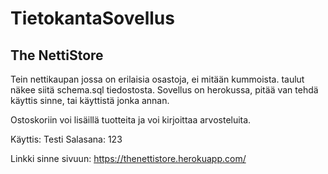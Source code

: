 # TietokantaSovellus

## The NettiStore

Tein nettikaupan jossa on erilaisia osastoja, ei mitään kummoista.
taulut näkee siitä schema.sql tiedostosta. Sovellus on herokussa, pitää van tehdä käyttis sinne, tai käyttistä jonka annan.

Ostoskoriin voi lisäillä tuotteita ja voi kirjoittaa arvosteluita.

Käyttis: Testi
Salasana: 123

Linkki sinne sivuun: https://thenettistore.herokuapp.com/


